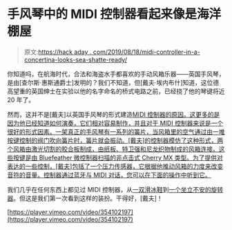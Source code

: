 # 手风琴中的 MIDI 控制器看起来像是海洋棚屋

> 原文:[https://hack aday . com/2019/08/18/midi-controller-in-a-concertina-looks-sea-shatte-ready/](https://hackaday.com/2019/08/18/midi-controller-in-a-concertina-looks-sea-shanty-ready/)

你知道吗，在航海时代，合法和海盗水手都喜欢的手动风箱乐器——英国手风琴，是由[查尔斯·惠斯通爵士]发明的？我们不知道，但[戴夫·埃内布什]知道，这位德高望重的英国绅士在实验以他的名字命名的桥式电路之前，已经挠了他的琴键将近 20 年了。

然而，这并不是[戴夫]以英国手风琴的形式建造[MIDI 控制器的原因。这更多的是因为他已经知道如何演奏，它们相对容易制作，并且对于 MIDI 控制器来说是一个很好的形式因素。一架真正的手风琴有一系列的簧片，当风箱里的空气通过由一堆按键控制的阀门吹向簧片时，簧片就会振动。[戴夫]的控制器模仿了这种形式，两个风箱由激光切割的胶合板制成，由纸板、特卫强和尼龙织物制成的风箱连接。这些按键是由 Bluefeather 微控制器扫描的非点击式 Cherry MX 类型。为了提供对表达的一些控制，[戴夫]包括了一个压力传感器，它根据他推动风箱的力度来改变音符的音量。控制器通过蓝牙与 MIDI 对话，您可以在下面的操作中听到它。](https://hackaday.io/project/167145-concertina-midi-controller)

我们几乎在任何东西上都见过 MIDI 控制器，从[一双滑冰鞋](https://hackaday.com/2009/10/27/these-midi-controllers-stink/)到[一个坐立不安的旋转器](https://hackaday.com/2017/09/16/fidget-spinner-gets-useful-as-midi-controller/)。但这是我们第一次看到这样的装扮。干得好，[戴夫]！

[https://player.vimeo.com/video/354102197](https://player.vimeo.com/video/354102197)